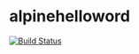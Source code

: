 # alpinehelloword


[![Build Status](http://192.168.56.110:8080/buildStatus/icon?job=alpinehelloworl)](http://192.168.56.110:8080/job/alpinehelloworl/)

